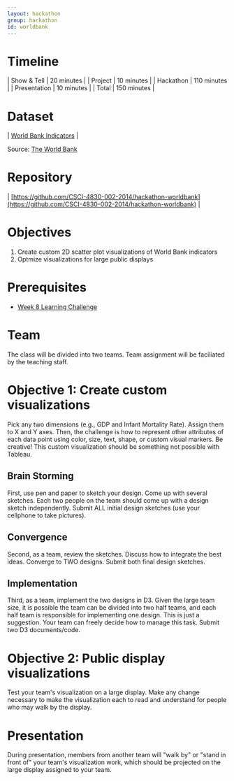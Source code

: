 ```yaml
---
layout: hackathon
group: hackathon
id: worldbank
---
```


# Timeline

| Show & Tell | 20 minutes |
| Project | 10 minutes |
| Hackathon | 110 minutes |
| Presentation | 10 minutes |
| Total | 150 minutes |

# Dataset

| [World Bank Indicators](world_bank.xlsx) |

Source: [The World Bank](http://data.worldbank.org/indicator)

# Repository

| [https://github.com/CSCI-4830-002-2014/hackathon-worldbank](https://github.com/CSCI-4830-002-2014/hackathon-worldbank) |

# Objectives

1. Create custom 2D scatter plot visualizations of World Bank indicators
2. Optmize visualizations for large public displays

# Prerequisites

* [Week 8 Learning Challenge](/challenges/8)

# Team

The class will be divided into two teams. Team assignment will be faciliated by the teaching staff.

# Objective 1: Create custom visualizations

Pick any two dimensions (e.g., GDP and Infant Mortality Rate). Assign them to X and Y axes. Then, the challenge is how to represent other attributes of each data point using color, size, text, shape, or custom visual markers. Be creative! This custom visualization should be something not possible with Tableau.

## Brain Storming
First, use pen and paper to sketch your design. Come up with several sketches. Each two people on the team should come up with a design sketch independently. Submit ALL initial design sketches (use your cellphone to take pictures).

## Convergence
Second, as a team, review the sketches. Discuss how to integrate the best ideas. Converge to TWO designs. Submit both final design sketches. 

## Implementation
Third, as a team, implement the two designs in D3. Given the large team size, it is possible the team can be divided into two half teams, and each half team is responsible for implementing one design. This is just a suggestion. Your team can freely decide how to manage this task. Submit two D3 documents/code.

# Objective 2:  Public display visualizations

Test your team's visualization on a large display. Make any change necessary to make the visualization each to read and understand for people who may walk by the display.

# Presentation

During presentation, members from another team will "walk by" or "stand in front of" your team's visualization work, which should be projected on the large display assigned to your team. 
